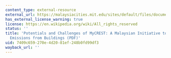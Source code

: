 ```yaml
---
content_type: external-resource
external_url: https://malaysiacities.mit.edu/sites/default/files/documents/fadhlin.pdf
has_external_license_warning: true
license: https://en.wikipedia.org/wiki/All_rights_reserved
status: ''
title: 'Potentials and Challenges of MyCREST: A Malaysian Initiative to Assess Carbon
  Emissions from Buildings (PDF)'
uid: 7409c659-270e-4d20-81ef-248b0fd99df3
wayback_url: ''
---
```

